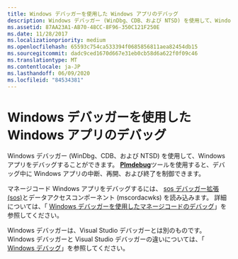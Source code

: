```yaml
---
title: Windows デバッガーを使用した Windows アプリのデバッグ
description: Windows デバッガー (WinDbg、CDB、および NTSD) を使用して、Windows アプリをデバッグすることができます。 PLMDebug ツールを使用すると、デバッグ中に Windows アプリの中断、再開、および終了を制御できます。
ms.assetid: 87AA23A1-AB70-48CC-8F96-350C121F250E
ms.date: 11/28/2017
ms.localizationpriority: medium
ms.openlocfilehash: 65593c754ca533394f0685856811aea82454db15
ms.sourcegitcommit: dadc9ced1670d667e31eb0cb58d6a622f0f09c46
ms.translationtype: MT
ms.contentlocale: ja-JP
ms.lasthandoff: 06/09/2020
ms.locfileid: "84534381"
---
```

# <a name="debugging-windows-apps-using-the-windows-debugger"></a>Windows デバッガーを使用した Windows アプリのデバッグ


Windows デバッガー (WinDbg、CDB、および NTSD) を使用して、Windows アプリをデバッグすることができます。 [**Plmdebug**](plmdebug.md)ツールを使用すると、デバッグ中に Windows アプリの中断、再開、および終了を制御できます。

マネージコード Windows アプリをデバッグするには、 [sos デバッガー拡張 (sos)](https://docs.microsoft.com/dotnet/framework/tools/sos-dll-sos-debugging-extension)とデータアクセスコンポーネント (mscordacwks) を読み込みます。 詳細については、「 [Windows デバッガーを使用したマネージコードのデバッグ](debugging-managed-code.md)」を参照してください。

Windows デバッガーは、Visual Studio デバッガーとは別のものです。 Windows デバッガーと Visual Studio デバッガーの違いについては、「 [Windows デバッグ](index.md)」を参照してください。

 

 





